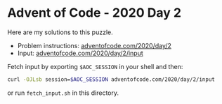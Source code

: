 # Advent of Code - 2020 Day 2
Here are my solutions to this puzzle.

* Problem instructions: [adventofcode.com/2020/day/2](https://adventofcode.com/2020/day/2)
* Input: [adventofcode.com/2020/day/2/input](https://adventofcode.com/2020/day/2/input)

Fetch input by exporting `$AOC_SESSION` in your shell and then:
```bash
curl -OJLsb session=$AOC_SESSION adventofcode.com/2020/day/2/input
```

or run `fetch_input.sh` in this directory.
